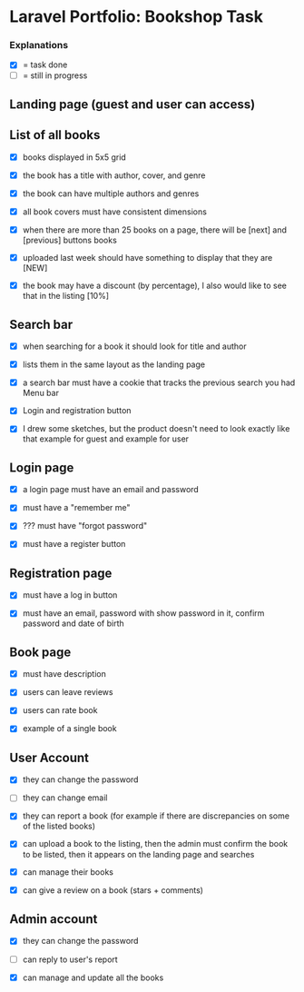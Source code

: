 # Laravel Portfolio: Bookshop Task

### Explanations

- [x] = task done
- [ ] = still in progress

## Landing page (guest and user can access)

## List of all books

- [x] books displayed in 5x5 grid

- [x] the book has a title with author, cover, and genre

- [x] the book can have multiple authors and genres

- [x] all book covers must have consistent dimensions

- [x] when there are more than 25 books on a page, there will be [next] and [previous] buttons books
- [x] uploaded last week should have something to display that they are [NEW]

- [x] the book may have a discount (by percentage), I also would like to see that in the listing [10%]

## Search bar

- [x] when searching for a book it should look for title and author

- [x] lists them in the same layout as the landing page

- [x] a search bar must have a cookie that tracks the previous search you had Menu bar

- [x] Login and registration button

- [x] I drew some sketches, but the product doesn't need to look exactly like that example for guest and example for
  user

## Login page

- [x] a login page must have an email and password

- [x] must have a "remember me"

- [x] ??? must have "forgot password"

- [x] must have a register button

## Registration page

- [x] must have a log in button

- [x] must have an email, password with show password in it, confirm password and date of birth

## Book page

- [x] must have description

- [x] users can leave reviews

- [x] users can rate book

- [x] example of a single book

## User Account

- [x] they can change the password

- [ ] they can change email

- [x] they can report a book (for example if there are discrepancies on some of the listed books)

- [x] can upload a book to the listing, then the admin must confirm the book to be listed, then it appears on the
  landing page and searches

- [x] can manage their books

- [x] can give a review on a book (stars + comments)

## Admin account

- [x] they can change the password

- [ ] can reply to user's report

- [x] can manage and update all the books
